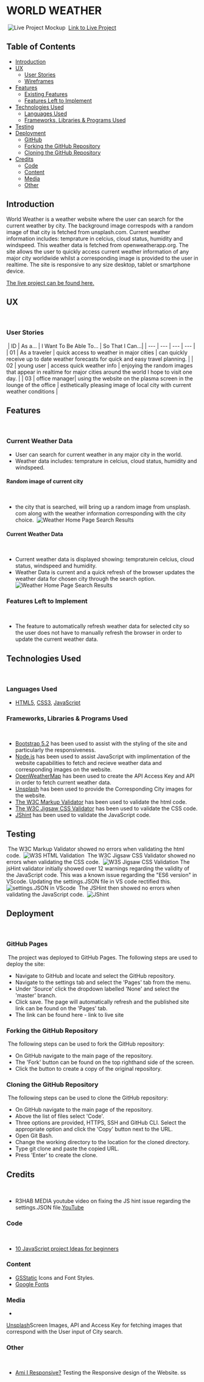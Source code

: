 # **WORLD WEATHER**
​
![Live Project Mockup](assets/images/ami-i-respnsive.png)
​
[Link to Live Project](https://codeconnoisseur74.github.io/world-weather-p2/)
​
## Table of Contents
- [Introduction](#introduction)
- [UX](#ux)
  - [User Stories](#user-stories)
  - [Wireframes](#wireframes)
- [Features](#features)
  - [Existing Features](#existing-features)
  - [Features Left to Implement](#features-left-to-implement)
- [Technologies Used](#technologies-used)
  - [Languages Used](#languages-used)
  - [Frameworks, Libraries & Programs Used](#frameworks-libraries--programs-used)
- [Testing](#testing)
- [Deployment](#deployment)
  - [GitHub](#github-pages)
  - [Forking the GitHub Repository](#forking-the-github-repository)
  - [Cloning the GitHub Repository](#cloning-the-github-repository)
- [Credits](#credits)
  - [Code](#code)
  - [Content](#content)
  - [Media](#media)
  - [Other](#other)
​
## Introduction
World Weather is a weather website where the user can search for the current weather by city. The background image correspods with a random image of that city is fetched from unsplash.com. Current weather information includes: temprature in celcius, cloud status, humidity and windspeed. This weather data is fetched from openweatherapp.org. The site allows the user to quickly access current weather information of any major city worldwide whilst a corresponding image is provided to the user in realtime. The site is responsive to any size desktop, tablet or smartphone device. 
​
 
[The live project can be found here.]()
## UX
​
### User Stories
​
| ID | As a... | I Want To Be Able To... | So That I Can...|
| --- | --- | --- | --- |
| 01 | As a traveler | quick access to weather in major cities | can quickly receive up to date weather forecasts for quick and easy travel planning. |
| 02 | young user | access quick weather info | enjoying the random images that appear in realtime for major cities around the world I hope to visit one day. |
| 03 | office manager| using the website on the plasma screen in the lounge of the office | esthetically pleasing image of local city with current weather conditions |
​
## Features
​
### Current Weather Data
* User can search for current weather in any major city in the world. 
* Weather data includes:  temprature in celcius, cloud status, humidity and windspeed.
​
​
#### Random image of current city 
​
* the city that is searched, will bring up a random image from unsplash. com along with the weather information corresponding with the city choice. 
​
![Weather Home Page Search Results](assets/images/weather-home-london.png)
​
#### Current Weather Data
​
* Current weather data is displayed showing: tempraturein celcius, cloud status, windspeed and humidity. 
* Weather Data is current and a quick refresh of the browser updates the weather data for chosen city through the search option.
​
![Weather Home Page Search Results](assets/images/weather-home.png)
​
### Features Left to Implement
​
* The feature to automatically refresh weather data for selected city so the user does not have to manually refresh the browser in order to update the current weather data. 
​
## Technologies Used
​
### Languages Used
* [HTML5](https://en.wikipedia.org/wiki/HTML5), [CSS3](https://en.wikipedia.org/wiki/CSS), [JavaScript](https://en.wikipedia.org/wiki/JavaScript)
​
### Frameworks, Libraries & Programs Used
​
* [Bootstrap 5.2](https://getbootstrap.com/docs/5.2/getting-started/introduction/) has been used to assist with the styling of the site and particularly the responsiveness.
* [Node.js](https://nodejs.org/en/) has been used to assist JavaScript with implimentation of the website capabilities to fetch and recieve weather data and corresponding images on the website. 
* [OpenWeatherMap](https://openweathermap.org/guide) has been used to create the API Access Key and API in order to fetch current weather data.
* [Unsplash](https://unsplash.com/documentation#list-collections) has been used to provide the Corresponding City images for the website. 
* [The W3C Markup Validator](https://validator.w3.org/#validate_by_input) has been used to validate the html code.
* [The W3C Jigsaw CSS Validator](https://jigsaw.w3.org/css-validator/) has been used to validate the CSS code. 
* [JShint](https://jshint.com/) has been used to validate the JavaScript code.
​
## Testing
​
The W3C Markup Validator showed no errors when validating the html code. 
​
![W3S HTML Validation](assets/images/html-validate.png)
​
The W3C Jigsaw CSS Validator showed no errors when validating the CSS code.
​
![W3S Jigsaw CSS Validation](assets/images/js-validate.png)
​
The jsHint validator initially showed over 12 warnings regarding the validity of the JavaScript code. This was a known issue regarding the "ES6 version" in VScode. Updating the settings.JSON file in VS code rectified this. 
​
![settings.JSON in VScode](assets/images/fix-jshint-json.png)
​
The JSHint then showed no errors when validating the JavaScript code. 
​
![JShint](assets/images/js-validate.png)
​
​
## Deployment
​
### GitHub Pages
​
The project was deployed to GitHub Pages. The following steps are used to deploy the site:
* Navigate to GitHub and locate and select the GitHub repository.
* Navigate to the settings tab and select the 'Pages' tab from the menu.
* Under 'Source' click the dropdown labelled 'None' and select the 'master' branch.
* Click save. The page will automatically refresh and the published site link can be found on the 'Pages' tab.
* The link can be found here - link to live site
​
### Forking the GitHub Repository
​
The following steps can be used to fork the GitHub repository:
* On GitHub navigate to the main page of the repository.
* The 'Fork' button can be found on the top righthand side of the screen.
* Click the button to create a copy of the original repository.
​
### Cloning the GitHub Repository
​
The following steps can be used to clone the GitHub repository:
* On GitHub navigate to the main page of the repository.
* Above the list of files select 'Code'.
* Three options are provided, HTTPS, SSH and GitHub CLI. Select the appropriate option and click the 'Copy' button next to the URL.
* Open Git Bash.
* Change the working directory to the location for the cloned directory.
* Type git clone and paste the copied URL.
* Press 'Enter' to create the clone.
​
## Credits
​
* R3HAB MEDIA youtube video on fixing the JS hint issue regarding the settings.JSON file.[YouTube](https://www.youtube.com/watch?v=QDzeU1FUZRk)
​
### Code
​
* [10 JavaScript project Ideas for beginners](https://www.makeuseof.com/javascript-beginner-project-ideas/)
​
### Content
* [GSStatic](https://fonts.gstatic.com) Icons and Font Styles.
* [Google Fonts](https://fonts.googleapis.com/css2?family=Open+Sans&display=swap)
​
### Media
* 
 [Unsplash](https://unsplash.com/documentation#list-collections)Screen Images, API and Access Key for fetching images that correspond with the User input of City search.
### Other
​
* [Ami I Responsive?](https://ui.dev/amiresponsive) Testing the Responsive design of the Website. ss